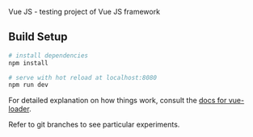 Vue JS - testing project of Vue JS framework

## Build Setup

``` bash
# install dependencies
npm install

# serve with hot reload at localhost:8080
npm run dev
```

For detailed explanation on how things work, consult the [docs for vue-loader](https://vuejs.org/v2/guide/).

Refer to git branches to see particular experiments.